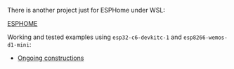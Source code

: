 
There is another project just for ESPHome under WSL:

[ESPHOME](https://github.com/trianglesis/ESPhome/blob/639bf290fb19293379dae49869b6f6882929a3ae/README.md)

Working and tested examples using `esp32-c6-devkitc-1` and `esp8266-wemos-d1-mini`:

- [Ongoing constructions](https://github.com/trianglesis/ESPhome/blob/639bf290fb19293379dae49869b6f6882929a3ae/my_proj/constructions)